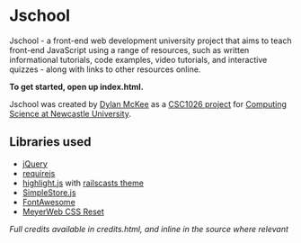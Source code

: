 # Jschool
Jschool - a front-end web development university project that aims to teach front-end JavaScript using a range of resources, such as written informational tutorials, code examples, video tutorials, and interactive quizzes - along with links to other resources online.

**To get started, open up index.html.**

Jschool was created by [Dylan McKee](http://dylanmckee.co.uk) as a [CSC1026 project](http://www.ncl.ac.uk/undergraduate/modules/module/CSC1026/) for [Computing Science at Newcastle University](http://www.ncl.ac.uk/computing/).

## Libraries used
* [jQuery](https://jquery.com/)
* [requirejs](http://requirejs.org/)
* [highlight.js](https://highlightjs.org/) with [railscasts theme](https://github.com/isagalaev/highlight.js/blob/master/src/styles/railscasts.css)
* [SimpleStore.js](https://gist.github.com/Fluidbyte/4718380)
* [FontAwesome](https://fortawesome.github.io/Font-Awesome/)
* [MeyerWeb CSS Reset](http://meyerweb.com/eric/tools/css/reset/)

*Full credits available in credits.html, and inline in the source where relevant*
